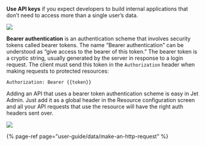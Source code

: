 **Use API keys** if you expect developers to build internal applications that don’t need to access more than a single user’s data.

![](https://gblobscdn.gitbook.com/assets%2F-LQ08RFAKZvFADEiXKFy%2F-MEEy8r9TeZrjti2WcdH%2F-MEF1GgGDCjOsB9PWD3n%2Fimage.png?alt=media&token=3699ee28-94ec-43ef-bd9b-607999624f94)

**Bearer authentication** is an authentication scheme that involves security tokens called bearer tokens. The name “Bearer authentication” can be understood as “give access to the bearer of this token.” The bearer token is a cryptic string, usually generated by the server in response to a login request. The client must send this token in the `Authorization` header when making requests to protected resources:

```text
Authorization: Bearer {{token}}
```

Adding an API that uses a bearer token authentication scheme is easy in Jet Admin. Just add it as a global header in the Resource configuration screen and all your API requests that use the resource will have the right auth headers sent over.

![](https://gblobscdn.gitbook.com/assets%2F-LQ08RFAKZvFADEiXKFy%2F-MEEy8r9TeZrjti2WcdH%2F-MEF1cosNKZJIe1q8U7j%2Fimage.png?alt=media&token=1d39176a-d78b-4c0c-8847-14f1890b3a37)

{% page-ref page="user-guide/data/make-an-http-request" %}

